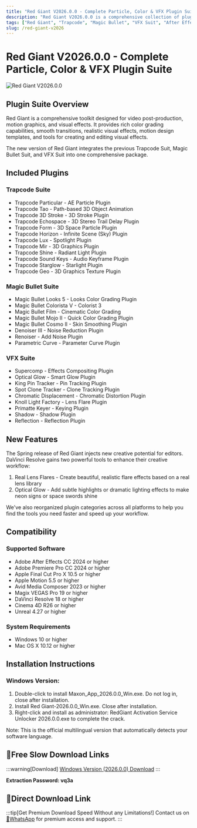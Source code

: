 ```yaml
---
title: "Red Giant V2026.0.0 - Complete Particle, Color & VFX Plugin Suite for AE, Premiere & More"
description: "Red Giant V2026.0.0 is a comprehensive collection of plugins for video post-production, motion graphics, and visual effects. Includes Trapcode, Magic Bullet, and VFX Suit with over 25 powerful tools for particle effects, color grading, and visual effects."
tags: ["Red Giant", "Trapcode", "Magic Bullet", "VFX Suit", "After Effects", "Premiere Pro", "Visual Effects", "Color Grading", "Particle Effects", "Video Plugins"]
slug: /red-giant-v2026
---
```


# Red Giant V2026.0.0 - Complete Particle, Color & VFX Plugin Suite

![Red Giant V2026.0.0](https://www.gfxcamp.com/wp-content/uploads/2024/09/Trapcode-Suite-v2025.jpg)

## Plugin Suite Overview

Red Giant is a comprehensive toolkit designed for video post-production, motion graphics, and visual effects. It provides rich color grading capabilities, smooth transitions, realistic visual effects, motion design templates, and tools for creating and editing visual effects.

The new version of Red Giant integrates the previous Trapcode Suit, Magic Bullet Suit, and VFX Suit into one comprehensive package.

## Included Plugins

### Trapcode Suite
- Trapcode Particular - AE Particle Plugin
- Trapcode Tao - Path-based 3D Object Animation
- Trapcode 3D Stroke - 3D Stroke Plugin
- Trapcode Echospace - 3D Stereo Trail Delay Plugin
- Trapcode Form - 3D Space Particle Plugin
- Trapcode Horizon - Infinite Scene (Sky) Plugin
- Trapcode Lux - Spotlight Plugin
- Trapcode Mir - 3D Graphics Plugin
- Trapcode Shine - Radiant Light Plugin
- Trapcode Sound Keys - Audio Keyframe Plugin
- Trapcode Starglow - Starlight Plugin
- Trapcode Geo - 3D Graphics Texture Plugin

### Magic Bullet Suite
- Magic Bullet Looks 5 - Looks Color Grading Plugin
- Magic Bullet Colorista V - Colorist 3
- Magic Bullet Film - Cinematic Color Grading
- Magic Bullet Mojo II - Quick Color Grading Plugin
- Magic Bullet Cosmo II - Skin Smoothing Plugin
- Denoiser III - Noise Reduction Plugin
- Renoiser - Add Noise Plugin
- Parametric Curve - Parameter Curve Plugin

### VFX Suite
- Supercomp - Effects Compositing Plugin
- Optical Glow - Smart Glow Plugin
- King Pin Tracker - Pin Tracking Plugin
- Spot Clone Tracker - Clone Tracking Plugin
- Chromatic Displacement - Chromatic Distortion Plugin
- Knoll Light Factory - Lens Flare Plugin
- Primatte Keyer - Keying Plugin
- Shadow - Shadow Plugin
- Reflection - Reflection Plugin

## New Features

The Spring release of Red Giant injects new creative potential for editors. DaVinci Resolve gains two powerful tools to enhance their creative workflow:

1. Real Lens Flares - Create beautiful, realistic flare effects based on a real lens library
2. Optical Glow - Add subtle highlights or dramatic lighting effects to make neon signs or space swords shine

We've also reorganized plugin categories across all platforms to help you find the tools you need faster and speed up your workflow.

## Compatibility

### Supported Software
- Adobe After Effects CC 2024 or higher
- Adobe Premiere Pro CC 2024 or higher
- Apple Final Cut Pro X 10.5 or higher
- Apple Motion 5.5 or higher
- Avid Media Composer 2023 or higher
- Magix VEGAS Pro 19 or higher
- DaVinci Resolve 18 or higher
- Cinema 4D R26 or higher
- Unreal 4.27 or higher

### System Requirements
- Windows 10 or higher
- Mac OS X 10.12 or higher

## Installation Instructions

### Windows Version:
1. Double-click to install Maxon_App_2026.0.0_Win.exe. Do not log in, close after installation.
2. Install Red Giant-2026.0.0_Win.exe. Close after installation.
3. Right-click and install as administrator: RedGiant Activation Service Unlocker 2026.0.0.exe to complete the crack.

Note: This is the official multilingual version that automatically detects your software language.

## 🐌Free Slow Download Links

:::warning[Download]
[Windows Version (2026.0.0) Download](https://pan.baidu.com/s/1I96ZqVJW6xvA1bb7_1raTQ?pwd=vq3a)
:::

**Extraction Password: vq3a**

## 🚀Direct Download Link
:::tip[Get Premium Download Speed Without any Limitations!]
Contact us on [💬WhatsApp](https://wa.me/+8613237610083) for premium  access and support.
:::